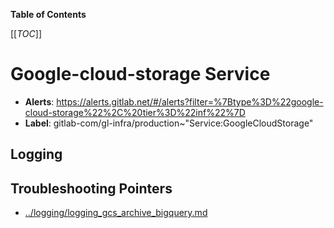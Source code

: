 <!-- MARKER: do not edit this section directly. Edit services/service-catalog.yml then run scripts/generate-docs -->

**Table of Contents**

[[_TOC_]]

# Google-cloud-storage Service

* **Alerts**: <https://alerts.gitlab.net/#/alerts?filter=%7Btype%3D%22google-cloud-storage%22%2C%20tier%3D%22inf%22%7D>
* **Label**: gitlab-com/gl-infra/production~"Service:GoogleCloudStorage"

## Logging

## Troubleshooting Pointers

* [../logging/logging_gcs_archive_bigquery.md](../logging/logging_gcs_archive_bigquery.md)
<!-- END_MARKER -->

<!-- ## Summary -->

<!-- ## Architecture -->

<!-- ## Performance -->

<!-- ## Scalability -->

<!-- ## Availability -->

<!-- ## Durability -->

<!-- ## Security/Compliance -->

<!-- ## Monitoring/Alerting -->

<!-- ## Links to further Documentation -->

